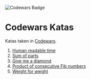![Codewars Badge](https://www.codewars.com/users/mtzfactory/badges/large)

# Codewars Katas

Katas taken in [Codewars][codewars].

1. [Human readable time](./src/human-readable-time/README.md)
2. [Sum of parts](./src/sum-of-parts/README.md)
3. [Give me a diamond](./src/give-me-a-diamond/README.md)
4. [Product of consecutive Fib numbers](./src/product-of-consecutive-fib-numbers/README.md)
5. [Weight for weight](./src/weight-for-weight/README.md)

[codewars]: https://www.codewars.com
